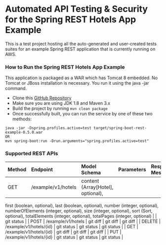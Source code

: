 <figure>
<img src="https://fxlabs.io/wp-content/uploads/2018/02/FX-Logo-100x100.png" alt="" />
</figure>



# Automated API Testing & Security for the Spring REST Hotels App Example

This is a test project hosting all the auto-generated and user-created tests suites for an example Spring REST application that is currently running on AWS.

### How to Run the Spring REST Hotels App Example

This application is packaged as a WAR which has Tomcat 8 embedded. No Tomcat or JBoss installation is necessary. You run it using the java -jar command.

* Clone this [GitHub Repository](https://github.com/khoubyari/spring-boot-rest-example)
* Make sure you are using JDK 1.8 and Maven 3.x
* Build the project by running ```mvn clean package```
* Once successfully built, you can run the service by one of these two methods:

```
java -jar -Dspring.profiles.active=test target/spring-boot-rest-example-0.5.0.war
OR
mvn spring-boot:run -Drun.arguments="spring.profiles.active=test"
```

### Supported REST APIs

| Method | Endpoint | Model Schema | Parameters | Response Messages | 
| :---         | :---           | :---          | :---         | :---           | 
| GET   | /example/v1/hotels    |   content (Array[Hotel], optional),
first (boolean, optional),
last (boolean, optional),
number (integer, optional),
numberOfElements (integer, optional),
size (integer, optional),
sort (Sort, optional),
totalElements (integer, optional),
totalPages (integer, optional)    |       | git status     | 
| POST     | /example/v1/hotels      | git diff      | git diff     | git diff       | 
| DELETE   | /example/v1/hotels/{id}    | git status    | git status   | git status     | 
| GET    | /example/v1/hotels/{id}      | git diff      | git diff     | git diff       | 
| PUT   | /example/v1/hotels/{id}     | git status    | git status   | git status     | 
